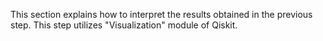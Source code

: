 This section explains how to interpret the results obtained in the previous step.  This step utilizes "Visualization" module of Qiskit.

